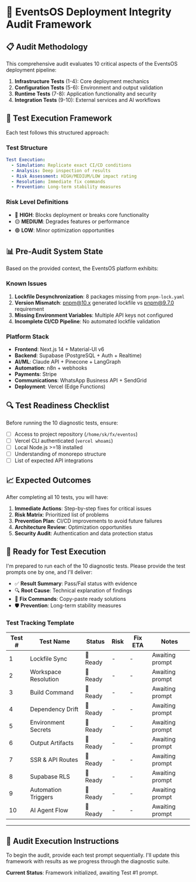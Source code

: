 # 🔬 EventsOS Deployment Integrity Audit Framework

## 📋 Audit Methodology

This comprehensive audit evaluates 10 critical aspects of the EventsOS deployment pipeline:

1. **Infrastructure Tests** (1-4): Core deployment mechanics
2. **Configuration Tests** (5-6): Environment and output validation
3. **Runtime Tests** (7-8): Application functionality and security
4. **Integration Tests** (9-10): External services and AI workflows

## 🎯 Test Execution Framework

Each test follows this structured approach:

### Test Structure
```yaml
Test Execution:
  - Simulation: Replicate exact CI/CD conditions
  - Analysis: Deep inspection of results
  - Risk Assessment: HIGH/MEDIUM/LOW impact rating
  - Resolution: Immediate fix commands
  - Prevention: Long-term stability measures
```

### Risk Level Definitions
- 🔴 **HIGH**: Blocks deployment or breaks core functionality
- 🟡 **MEDIUM**: Degrades features or performance
- 🟢 **LOW**: Minor optimization opportunities

## 📊 Pre-Audit System State

Based on the provided context, the EventsOS platform exhibits:

### Known Issues
1. **Lockfile Desynchronization**: 8 packages missing from `pnpm-lock.yaml`
2. **Version Mismatch**: pnpm@10.x generated lockfile vs pnpm@9.7.0 requirement
3. **Missing Environment Variables**: Multiple API keys not configured
4. **Incomplete CI/CD Pipeline**: No automated lockfile validation

### Platform Stack
- **Frontend**: Next.js 14 + Material-UI v6
- **Backend**: Supabase (PostgreSQL + Auth + Realtime)
- **AI/ML**: Claude API + Pinecone + LangGraph
- **Automation**: n8n + webhooks
- **Payments**: Stripe
- **Communications**: WhatsApp Business API + SendGrid
- **Deployment**: Vercel (Edge Functions)

## 🔍 Test Readiness Checklist

Before running the 10 diagnostic tests, ensure:

- [ ] Access to project repository (`/home/sk/fx/eventos`)
- [ ] Vercel CLI authenticated (`vercel whoami`)
- [ ] Local Node.js >=18 installed
- [ ] Understanding of monorepo structure
- [ ] List of expected API integrations

## 📈 Expected Outcomes

After completing all 10 tests, you will have:

1. **Immediate Actions**: Step-by-step fixes for critical issues
2. **Risk Matrix**: Prioritized list of problems
3. **Prevention Plan**: CI/CD improvements to avoid future failures
4. **Architecture Review**: Optimization opportunities
5. **Security Audit**: Authentication and data protection status

## 🚀 Ready for Test Execution

I'm prepared to run each of the 10 diagnostic tests. Please provide the test prompts one by one, and I'll deliver:

- ✅ **Result Summary**: Pass/Fail status with evidence
- 🔍 **Root Cause**: Technical explanation of findings
- 🔧 **Fix Commands**: Copy-paste ready solutions
- 🛡️ **Prevention**: Long-term stability measures

### Test Tracking Template

| Test # | Test Name | Status | Risk | Fix ETA | Notes |
|--------|-----------|--------|------|---------|-------|
| 1 | Lockfile Sync | 🔄 Ready | - | - | Awaiting prompt |
| 2 | Workspace Resolution | 🔄 Ready | - | - | Awaiting prompt |
| 3 | Build Command | 🔄 Ready | - | - | Awaiting prompt |
| 4 | Dependency Drift | 🔄 Ready | - | - | Awaiting prompt |
| 5 | Environment Secrets | 🔄 Ready | - | - | Awaiting prompt |
| 6 | Output Artifacts | 🔄 Ready | - | - | Awaiting prompt |
| 7 | SSR & API Routes | 🔄 Ready | - | - | Awaiting prompt |
| 8 | Supabase RLS | 🔄 Ready | - | - | Awaiting prompt |
| 9 | Automation Triggers | 🔄 Ready | - | - | Awaiting prompt |
| 10 | AI Agent Flow | 🔄 Ready | - | - | Awaiting prompt |

---

## 🎯 Audit Execution Instructions

To begin the audit, provide each test prompt sequentially. I'll update this framework with results as we progress through the diagnostic suite.

**Current Status**: Framework initialized, awaiting Test #1 prompt.